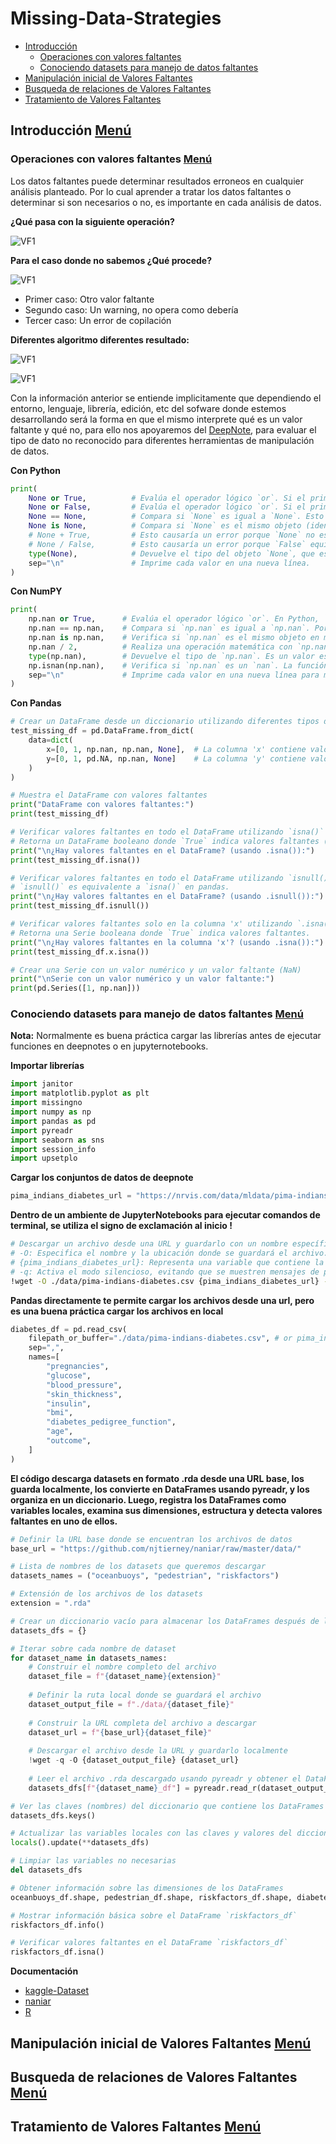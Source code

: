# Missing-Data-Strategies
- [Introducción](#introducción-menú)
    - [Operaciones con valores faltantes](#operaciones-con-valores-faltantes-menú)
    - [Conociendo datasets para manejo de datos faltantes](#conociendo-datasets-para-manejo-de-datos-faltantes-menú)
- [Manipulación inicial de Valores Faltantes](#manipulación-inicial-de-valores-faltantes-menú)
- [Busqueda de relaciones de Valores Faltantes](#busqueda-de-relaciones-de-valores-faltantes-menú)
- [Tratamiento de Valores Faltantes](#tratamiento-de-valores-faltantes-menú)


## Introducción [Menú](#missing-data-strategies)
### Operaciones con valores faltantes [Menú](#missing-data-strategies)
Los datos faltantes puede determinar resultados erroneos en cualquier análisis planteado. Por lo cual aprender a tratar los datos faltantes o determinar si son necesarios o no, es importante en cada análisis de datos.

**¿Qué pasa con la siguiente operación?**

![VF1](/A04.MDS/A04.MDS-Imagenes/VF1.png)

**Para el caso donde no sabemos ¿Qué procede?**

![VF1](/A04.MDS/A04.MDS-Imagenes/VF2.png)

- Primer caso: Otro valor faltante
- Segundo caso: Un warning, no opera como debería
- Tercer caso: Un error de copilación

**Diferentes algoritmo diferentes resultado:**

![VF1](/A04.MDS/A04.MDS-Imagenes/VF3.png)

![VF1](/A04.MDS/A04.MDS-Imagenes/VF4.png)

Con la información anterior se entiende implicitamente que dependiendo el entorno, lenguaje, librería, edición, etc del sofware donde estemos desarrollando será la forma en que el mismo interprete qué es un valor faltante y qué no, para ello nos apoyaremos del [DeepNote](https://deepnote.com/workspace/platzi-escuela-datos-83832097-f136-43ff-b38d-abaa022e8ec7/project/datos-faltantes-694a3d08-7f18-421d-9e2f-c2820a79680e/notebook/553972dde60446379c4205c75670d7ad), para evaluar el tipo de dato no reconocido para diferentes herramientas de manipulación de datos.

**Con Python**
```py
print(
    None or True,          # Evalúa el operador lógico `or`. Si el primer valor (None) es falso, retorna el segundo valor (True).
    None or False,         # Evalúa el operador lógico `or`. Si el primer valor (None) es falso, retorna el segundo valor (False).
    None == None,          # Compara si `None` es igual a `None`. Esto siempre es verdadero.
    None is None,          # Compara si `None` es el mismo objeto (identidad). Siempre es verdadero, ya que `None` es único.
    # None + True,         # Esto causaría un error porque `None` no es un número y no se puede sumar a `True` (que es igual a 1).
    # None / False,        # Esto causaría un error porque `False` equivale a 0, y dividir por cero no está permitido.
    type(None),            # Devuelve el tipo del objeto `None`, que es `<class 'NoneType'>`.
    sep="\n"               # Imprime cada valor en una nueva línea.
)
```
**Con NumPY**
```py
print(
    np.nan or True,      # Evalúa el operador lógico `or`. En Python, `np.nan` no se evalúa como un valor booleano explícito False, por lo que se considera True en contextos booleanos. Por lo tanto, devuelve `np.nan` y no el segundo valor (`True`).
    np.nan == np.nan,    # Compara si `np.nan` es igual a `np.nan`. Por definición, en NumPy y en IEEE 754, `nan` no es igual a ningún valor, ni siquiera a otro `nan`. Retorna `False`.
    np.nan is np.nan,    # Verifica si `np.nan` es el mismo objeto en memoria que otro `np.nan`. Como todos los `np.nan` se refieren al mismo objeto en NumPy, esto retorna `True`.
    np.nan / 2,          # Realiza una operación matemática con `np.nan`. Cualquier operación con `nan` resulta en `nan`. Por lo tanto, retorna `nan`.
    type(np.nan),        # Devuelve el tipo de `np.nan`. Es un valor especial del tipo flotante (`<class 'float'>`).
    np.isnan(np.nan),    # Verifica si `np.nan` es un `nan`. La función `np.isnan` retorna `True` si el valor es un `nan`.
    sep="\n"             # Imprime cada valor en una nueva línea para mayor claridad.
)
```
**Con Pandas**
```py
# Crear un DataFrame desde un diccionario utilizando diferentes tipos de valores faltantes
test_missing_df = pd.DataFrame.from_dict(
    data=dict(
        x=[0, 1, np.nan, np.nan, None],  # La columna 'x' contiene valores numéricos, NaN (de NumPy) y None (de Python)
        y=[0, 1, pd.NA, np.nan, None]    # La columna 'y' contiene valores numéricos, NA (de pandas), NaN y None
    )
)

# Muestra el DataFrame con valores faltantes
print("DataFrame con valores faltantes:")
print(test_missing_df)

# Verificar valores faltantes en todo el DataFrame utilizando `isna()`
# Retorna un DataFrame booleano donde `True` indica valores faltantes (NaN, NA, None)
print("\n¿Hay valores faltantes en el DataFrame? (usando .isna()):")
print(test_missing_df.isna())

# Verificar valores faltantes en todo el DataFrame utilizando `isnull()`
# `isnull()` es equivalente a `isna()` en pandas.
print("\n¿Hay valores faltantes en el DataFrame? (usando .isnull()):")
print(test_missing_df.isnull())

# Verificar valores faltantes solo en la columna 'x' utilizando `.isna()`
# Retorna una Serie booleana donde `True` indica valores faltantes.
print("\n¿Hay valores faltantes en la columna 'x'? (usando .isna()):")
print(test_missing_df.x.isna())

# Crear una Serie con un valor numérico y un valor faltante (NaN)
print("\nSerie con un valor numérico y un valor faltante:")
print(pd.Series([1, np.nan]))
```
### Conociendo datasets para manejo de datos faltantes [Menú](#missing-data-strategies)

**Nota:** Normalmente es buena práctica cargar las librerías antes de ejecutar funciones en deepnotes o en jupyternotebooks.

**Importar librerías**
```py
import janitor
import matplotlib.pyplot as plt
import missingno
import numpy as np
import pandas as pd
import pyreadr
import seaborn as sns
import session_info
import upsetplo
```
**Cargar los conjuntos de datos de deepnote**
```py
pima_indians_diabetes_url = "https://nrvis.com/data/mldata/pima-indians-diabetes.csv"
```
**Dentro de un ambiente de JupyterNotebooks para ejecutar comandos de terminal, se utiliza el signo de exclamación al inicio !**
```sh
# Descargar un archivo desde una URL y guardarlo con un nombre específico en el directorio ./data.
# -O: Especifica el nombre y la ubicación donde se guardará el archivo.
# {pima_indians_diabetes_url}: Representa una variable que contiene la URL del archivo a descargar.
# -q: Activa el modo silencioso, evitando que se muestren mensajes de progreso.
!wget -O ./data/pima-indians-diabetes.csv {pima_indians_diabetes_url} -q
```
**Pandas directamente te permite cargar los archivos desde una url, pero es una buena práctica cargar los archivos en local**
```py
diabetes_df = pd.read_csv(
    filepath_or_buffer="./data/pima-indians-diabetes.csv", # or pima_indians_diabetes_url
    sep=",",
    names=[
        "pregnancies",
        "glucose",
        "blood_pressure",
        "skin_thickness",
        "insulin",
        "bmi",
        "diabetes_pedigree_function",
        "age",
        "outcome",
    ]
)
```
**El código descarga datasets en formato .rda desde una URL base, los guarda localmente, los convierte en DataFrames usando pyreadr, y los organiza en un diccionario. Luego, registra los DataFrames como variables locales, examina sus dimensiones, estructura y detecta valores faltantes en uno de ellos.**
```py
# Definir la URL base donde se encuentran los archivos de datos
base_url = "https://github.com/njtierney/naniar/raw/master/data/"

# Lista de nombres de los datasets que queremos descargar
datasets_names = ("oceanbuoys", "pedestrian", "riskfactors")

# Extensión de los archivos de los datasets
extension = ".rda"

# Crear un diccionario vacío para almacenar los DataFrames después de leerlos
datasets_dfs = {}

# Iterar sobre cada nombre de dataset
for dataset_name in datasets_names:
    # Construir el nombre completo del archivo
    dataset_file = f"{dataset_name}{extension}"
    
    # Definir la ruta local donde se guardará el archivo
    dataset_output_file = f"./data/{dataset_file}"
    
    # Construir la URL completa del archivo a descargar
    dataset_url = f"{base_url}{dataset_file}"
    
    # Descargar el archivo desde la URL y guardarlo localmente
    !wget -q -O {dataset_output_file} {dataset_url}
    
    # Leer el archivo .rda descargado usando pyreadr y obtener el DataFrame correspondiente
    datasets_dfs[f"{dataset_name}_df"] = pyreadr.read_r(dataset_output_file).get(dataset_name)

# Ver las claves (nombres) del diccionario que contiene los DataFrames
datasets_dfs.keys()

# Actualizar las variables locales con las claves y valores del diccionario datasets_dfs
locals().update(**datasets_dfs)

# Limpiar las variables no necesarias
del datasets_dfs

# Obtener información sobre las dimensiones de los DataFrames
oceanbuoys_df.shape, pedestrian_df.shape, riskfactors_df.shape, diabetes_df.shape

# Mostrar información básica sobre el DataFrame `riskfactors_df`
riskfactors_df.info()

# Verificar valores faltantes en el DataFrame `riskfactors_df`
riskfactors_df.isna()
```

**Documentación**
- [kaggle-Dataset](https://www.kaggle.com/datasets/uciml/pima-indians-diabetes-database)
- [naniar](https://github.com/njtierney/naniar)
- [R](https://cran.r-project.org/web/packages/naniar/vignettes/getting-started-w-naniar.html)




## Manipulación inicial de Valores Faltantes [Menú](#missing-data-strategies)

## Busqueda de relaciones de Valores Faltantes [Menú](#missing-data-strategies)

## Tratamiento de Valores Faltantes [Menú](#missing-data-strategies)

